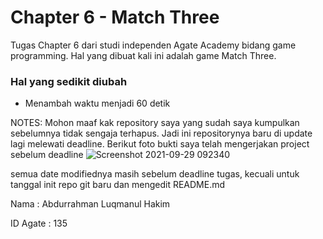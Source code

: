 # Chapter 6 - Match Three

Tugas Chapter 6 dari studi independen Agate Academy bidang game programming. Hal yang dibuat kali ini adalah game Match Three.

### Hal yang sedikit diubah

- Menambah waktu menjadi 60 detik

NOTES: Mohon maaf kak repository saya yang sudah saya kumpulkan sebelumnya tidak sengaja terhapus. Jadi ini repositorynya baru di update lagi melewati deadline. Berikut foto bukti saya telah mengerjakan project sebelum deadline
![Screenshot 2021-09-29 092340](https://user-images.githubusercontent.com/55264796/135192712-2a14ba2e-c40c-47a7-aed0-36d4c99db8b9.jpg)


semua date modifiednya masih sebelum deadline tugas, kecuali untuk tanggal init repo git baru dan mengedit README.md 


Nama      : Abdurrahman Luqmanul Hakim

ID Agate  : 135

